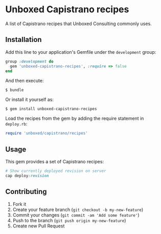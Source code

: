 # Unboxed Capistrano recipes

A list of Capistrano recipes that Unboxed Consulting commonly uses.

## Installation

Add this line to your application's Gemfile under the `development` group:

```ruby
group :development do
  gem 'unboxed-capistrano-recipes', :require => false
end
```

And then execute:

    $ bundle

Or install it yourself as:

    $ gem install unboxed-capistrano-recipes

Load the recipes from the gem by adding the require statement in `deploy.rb`:

```ruby
require 'unboxed/capistrano/recipes'
```

## Usage

This gem provides a set of Capistrano recipes:

```ruby
# Show currently deployed revision on server
cap deploy:revision
```

## Contributing

1. Fork it
2. Create your feature branch (`git checkout -b my-new-feature`)
3. Commit your changes (`git commit -am 'Add some feature'`)
4. Push to the branch (`git push origin my-new-feature`)
5. Create new Pull Request
